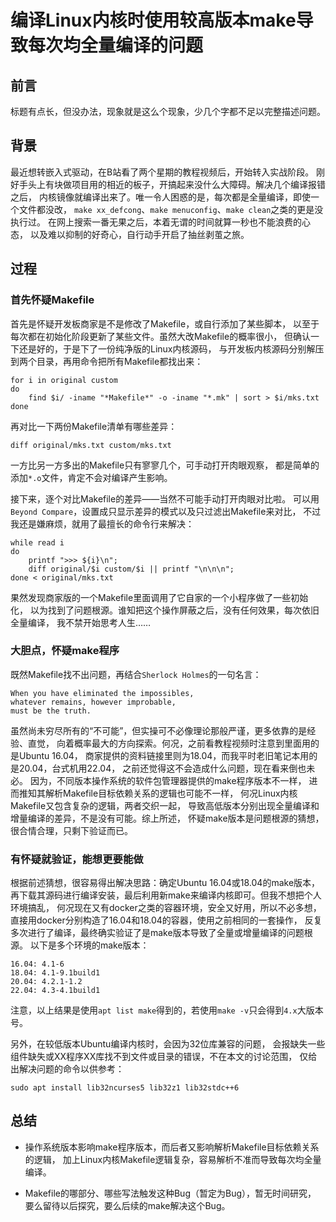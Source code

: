 <meta http-equiv="Content-Type" content="text/html; charset=utf-8">

# 编译Linux内核时使用较高版本make导致每次均全量编译的问题

## 前言

标题有点长，但没办法，现象就是这么个现象，少几个字都不足以完整描述问题。

## 背景

最近想转嵌入式驱动，在B站看了两个星期的教程视频后，开始转入实战阶段。
刚好手头上有块做项目用的相近的板子，开搞起来没什么大障碍。解决几个编译报错之后，
内核镜像就编译出来了。唯一令人困惑的是，每次都是全量编译，即使一个文件都没改，
`make xx_defcong`、`make menuconfig`、`make clean`之类的更是没执行过。
在网上搜索一番无果之后，本着无谓的时间就算一秒也不能浪费的心态，
以及难以抑制的好奇心，自行动手开启了抽丝剥茧之旅。

## 过程

### 首先怀疑Makefile

首先是怀疑开发板商家是不是修改了Makefile，或自行添加了某些脚本，
以至于每次都在初始化阶段更新了某些文件。虽然大改Makefile的概率很小，
但确认一下还是好的，于是下了一份纯净版的Linux内核源码，
与开发板内核源码分别解压到两个目录，再用命令把所有Makefile都找出来：

````
for i in original custom
do
    find $i/ -iname "*Makefile*" -o -iname "*.mk" | sort > $i/mks.txt
done
````

再对比一下两份Makefile清单有哪些差异：

````
diff original/mks.txt custom/mks.txt
````

一方比另一方多出的Makefile只有寥寥几个，可手动打开肉眼观察，
都是简单的添加`*.o`文件，肯定不会对编译产生影响。

接下来，逐个对比Makefile的差异——当然不可能手动打开肉眼对比啦。
可以用`Beyond Compare`，设置成只显示差异的模式以及只过滤出Makefile来对比，
不过我还是嫌麻烦，就用了最擅长的命令行来解决：

````
while read i
do
    printf ">>> ${i}\n";
    diff original/$i custom/$i || printf "\n\n\n";
done < original/mks.txt
````

果然发现商家版的一个Makefile里面调用了它自家的一个小程序做了一些初始化，
以为找到了问题根源。谁知把这个操作屏蔽之后，没有任何效果，每次依旧全量编译，
我不禁开始思考人生……

### 大胆点，怀疑make程序

既然Makefile找不出问题，再结合`Sherlock Holmes`的一句名言：

````
When you have eliminated the impossibles,
whatever remains, however improbable,
must be the truth.
````

虽然尚未穷尽所有的“不可能”，但实操可不必像理论那般严谨，更多依靠的是经验、直觉，
向着概率最大的方向探索。何况，之前看教程视频时注意到里面用的是Ubuntu 16.04，
商家提供的资料链接里则为18.04，而我平时老旧笔记本用的是20.04，台式机用22.04，
之前还觉得这不会造成什么问题，现在看来倒也未必。
因为，不同版本操作系统的软件包管理器提供的make程序版本不一样，
进而推知其解析Makefile目标依赖关系的逻辑也可能不一样，
何况Linux内核Makefile又包含复杂的逻辑，两者交织一起，
导致高低版本分别出现全量编译和增量编译的差异，不是没有可能。综上所述，
怀疑make版本是问题根源的猜想，很合情合理，只剩下验证而已。

### 有怀疑就验证，能想更要能做

根据前述猜想，很容易得出解决思路：确定Ubuntu 16.04或18.04的make版本，
再下载其源码进行编译安装，最后利用新make来编译内核即可。但我不想把个人环境搞乱，
何况现在又有docker之类的容器环境，安全又好用，所以不必多想，
直接用docker分别构造了16.04和18.04的容器，使用之前相同的一套操作，
反复多次进行了编译，最终确实验证了是make版本导致了全量或增量编译的问题根源。
以下是多个环境的make版本：

````
16.04: 4.1-6
18.04: 4.1-9.1build1
20.04: 4.2.1-1.2
22.04: 4.3-4.1build1
````

注意，以上结果是使用`apt list make`得到的，若使用`make -v`只会得到`4.x`大版本号。

另外，在较低版本Ubuntu编译内核时，会因为32位库兼容的问题，
会报缺失一些组件缺失或XX程序XX库找不到文件或目录的错误，不在本文的讨论范围，
仅给出解决问题的命令以供参考：

````
sudo apt install lib32ncurses5 lib32z1 lib32stdc++6
````

## 总结

* 操作系统版本影响make程序版本，而后者又影响解析Makefile目标依赖关系的逻辑，
加上Linux内核Makefile逻辑复杂，容易解析不准而导致每次均全量编译。

* Makefile的哪部分、哪些写法触发这种Bug（暂定为Bug），暂无时间研究，
要么留待以后探究，要么后续的make解决这个Bug。

